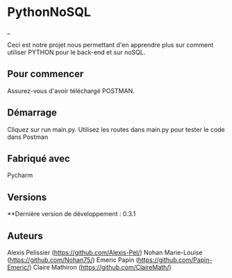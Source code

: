 # PythonNoSQL
_

Ceci est notre projet nous permettant d'en apprendre plus sur comment utiliser PYTHON pour le back-end et sur noSQL.

## Pour commencer

Assurez-vous d'avoir téléchargé POSTMAN.

## Démarrage

Cliquez sur run main.py.
Utilisez les routes dans main.py pour tester le code dans Postman 
 
## Fabriqué avec

Pycharm

## Versions

**Dernière version de développement : 0.3.1

## Auteurs

Alexis Pelissier (https://github.com/Alexis-Pel/)
Nohan Marie-Louise (https://github.com/Nohan75/)
Emeric Papin (https://github.com/Papin-Emeric/)
Claire Mathiron (https://github.com/ClaireMath/)